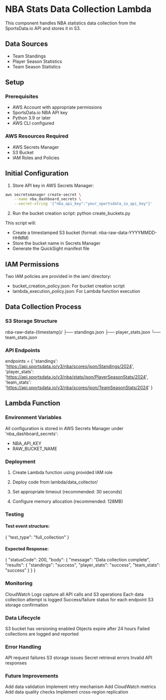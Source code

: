 # NBA Stats Data Collection Lambda
This component handles NBA statistics data collection from the SportsData.io API and stores it in S3.

## Data Sources
- Team Standings
- Player Season Statistics
- Team Season Statistics

## Setup

### Prerequisites
- AWS Account with appropriate permissions
- SportsData.io NBA API key
- Python 3.9 or later
- AWS CLI configured

### AWS Resources Required
- AWS Secrets Manager
- S3 Bucket
- IAM Roles and Policies

## Initial Configuration

1. Store API key in AWS Secrets Manager:
```bash
aws secretsmanager create-secret \
    --name nba_dashboard_secrets \
    --secret-string '{"nba_api_key":"your_sportsdata_io_api_key"}'
```
2. Run the bucket creation script:
python create_buckets.py

This script will:
- Create a timestamped S3 bucket (format: nba-raw-data-YYYYMMDD-HHMM)
- Store the bucket name in Secrets Manager
- Generate the QuickSight manifest file

## IAM Permissions
Two IAM policies are provided in the iam/ directory:
- bucket_creation_policy.json: For bucket creation script
- lambda_execution_policy.json: For Lambda function execution

## Data Collection Process
### S3 Storage Structure
nba-raw-data-{timestamp}/
├── standings.json
├── player_stats.json
└── team_stats.json

### API Endpoints
endpoints = {
    'standings': 'https://api.sportsdata.io/v3/nba/scores/json/Standings/2024',
    'player_stats': 'https://api.sportsdata.io/v3/nba/stats/json/PlayerSeasonStats/2024',
    'team_stats': 'https://api.sportsdata.io/v3/nba/scores/json/TeamSeasonStats/2024'
}

## Lambda Function
### Environment Variables
All configuration is stored in AWS Secrets Manager under 'nba_dashboard_secrets':
- NBA_API_KEY
- RAW_BUCKET_NAME

### Deployment
1. Create Lambda function using provided IAM role

2. Deploy code from lambda/data_collector/

3. Set appropriate timeout (recommended: 30 seconds)

4. Configure memory allocation (recommended: 128MB)

### Testing
#### Test event structure:

{
    "test_type": "full_collection"
}

#### Expected Response:
{
    "statusCode": 200,
    "body": {
        "message": "Data collection complete",
        "results": {
            "standings": "success",
            "player_stats": "success",
            "team_stats": "success"
        }
    }
}

### Monitoring
CloudWatch Logs capture all API calls and S3 operations
Each data collection attempt is logged
Success/failure status for each endpoint
S3 storage confirmation

### Data Lifecycle
S3 bucket has versioning enabled
Objects expire after 24 hours
Failed collections are logged and reported

### Error Handling
API request failures
S3 storage issues
Secret retrieval errors
Invalid API responses

### Future Improvements
Add data validation
Implement retry mechanism
Add CloudWatch metrics
Add data quality checks
Implement cross-region replication
